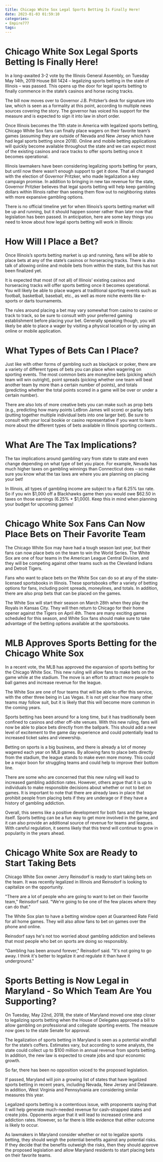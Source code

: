 ```yaml
---
title: Chicago White Sox Legal Sports Betting Is Finally Here! 
date: 2023-01-03 01:59:10
categories:
- Empire777
tags:
---
```



#  Chicago White Sox Legal Sports Betting Is Finally Here! 

In a long-awaited 3-2 vote by the Illinois General Assembly, on Tuesday May 14th, 2019 House Bill 1424 – legalizing sports betting in the state of Illinois – was passed. This opens up the door for legal sports betting to finally commence in the state’s casinos and horse racing tracks.

The bill now moves over to Governor J.B. Pritzker’s desk for signature into law, which is seen as a formality at this point, according to multiple news sources covering the story. The governor has voiced his support for the measure and is expected to sign it into law in short order.

Once Illinois becomes the 11th state in America with legalized sports betting, Chicago White Sox fans can finally place wagers on their favorite team’s games (assuming they are outside of Nevada and New Jersey which have had legal sports betting since 2018). Online and mobile betting applications will quickly become available throughout the state and we can expect most of the existing casinos and race tracks to offer sports betting once it becomes operational.

Illinois lawmakers have been considering legalizing sports betting for years, but until now there wasn’t enough support to get it done. That all changed with the election of Governor Pritzker, who made legalization a key campaign promise. In addition to bringing in new tax revenue for the state, Governor Pritzker believes that legal sports betting will help keep gambling dollars within Illinois rather than seeing them flow out to neighboring states with more expansive gambling options.

There is no official timeline yet for when Illinois’s sports betting market will be up and running, but it should happen sooner rather than later now that legislation has been passed. In anticipation, here are some key things you need to know about how legal sports betting will work in Illinois: 

# How Will I Place a Bet?  

Once Illinois’s sports betting market is up and running, fans will be able to place bets at any of the state’s casinos or horseracing tracks. There is also talk of allowing online and mobile bets from within the state, but this has not been finalized yet. 

It is expected that most (if not all) of Illinois’ existing casinos and horseracing tracks will offer sports betting once it becomes operational. You will likely be able to place wagers at traditional sporting events such as football, basketball, baseball, etc., as well as more niche events like e-sports or darts tournaments. 

The rules around placing a bet may vary somewhat from casino to casino or track to track, so be sure to consult with your preferred gaming establishment before placing your bet. Generally speaking though, you will likely be able to place a wager by visiting a physical location or by using an online or mobile application. 

 # What Types of Bets Can I Place?  

Just like with other forms of gambling such as blackjack or poker, there are a variety of different types of bets you can place when wagering on sporting events. The most common bets are moneyline bets (picking which team will win outright), point spreads (picking whether one team will beat another team by more than a certain number of points), and totals (predicting whether the total points scored in a game will be over or under a certain number). 

There are also lots of more creative bets you can make such as prop bets (e.g., predicting how many points LeBron James will score) or parlay bets (putting together multiple individual bets into one larger bet). Be sure to consult with your local bookie or casino representative if you want to learn more about the different types of bets available in Illinois sporting contests.. 

 # What Are The Tax Implications?  
The tax implications around gambling vary from state to state and even change depending on what type of bet you place. For example, Nevada has much higher taxes on gambling winnings than Connecticut does – so make sure you know what the tax laws are where you are planning on placing your bet! 

In Illinois, all types of gambling income are subject to a flat 6.25% tax rate. So if you win $1,000 off a Blackhawks game then you would owe $62.50 in taxes on those earnings (6.25% * $1,000). Keep this in mind when planning your budget for upcoming games!

#  Chicago White Sox Fans Can Now Place Bets on Their Favorite Team 

The Chicago White Sox may have had a tough season last year, but their fans can now place bets on the team to win the World Series. The White Sox are one of four teams in the American League Central Division, and they will be competing against other teams such as the Cleveland Indians and Detroit Tigers.

Fans who want to place bets on the White Sox can do so at any of the state-licensed sportsbooks in Illinois. These sportsbooks offer a variety of betting options for fans, including point spreads, moneylines, and totals. In addition, there are also prop bets that can be placed on the games.

The White Sox will start their season on March 28th when they play the Royals in Kansas City. They will then return to Chicago for their home opener against the Tigers on April 4th. There are many exciting games scheduled for this season, and White Sox fans should make sure to take advantage of the betting options available at the sportsbooks.

#  MLB Approves Sports Betting for the Chicago White Sox 

In a recent vote, the MLB has approved the expansion of sports betting for the Chicago White Sox. This new ruling will allow fans to make bets on the game while at the stadium. The move is an effort to attract more people to ball games and increase revenue for the league.

The White Sox are one of four teams that will be able to offer this service, with the other three being in Las Vegas. It is not yet clear how many other teams may follow suit, but it is likely that this will become more common in the coming years.

Sports betting has been around for a long time, but it has traditionally been confined to casinos and other off-site venues. With this new ruling, fans will now be able to place bets directly from the ballpark. This should add a new level of excitement to the game day experience and could potentially lead to increased ticket sales and viewership.

Betting on sports is a big business, and there is already a lot of money wagered each year on MLB games. By allowing fans to place bets directly from the stadium, the league stands to make even more money. This could be a major boon for struggling teams and could help to improve their bottom line.

There are some who are concerned that this new ruling will lead to increased gambling addiction rates. However, others argue that it is up to individuals to make responsible decisions about whether or not to bet on games. It is important to note that there are already laws in place that prohibit people from placing bets if they are underage or if they have a history of gambling addiction.

 Overall, this seems like a positive development for both fans and the league itself. Sports betting can be a fun way to get more involved in the game, and it can also provide an additional source of revenue for teams and leagues. With careful regulation, it seems likely that this trend will continue to grow in popularity in the years ahead.

#  Chicago White Sox are Ready to Start Taking Bets 

Chicago White Sox owner Jerry Reinsdorf is ready to start taking bets on the team. It was recently legalized in Illinois and Reinsdorf is looking to capitalize on the opportunity.

"There are a lot of people who are going to want to bet on their favorite team," Reinsdorf said. "We're going to be one of the few places where they can do that."

The White Sox plan to have a betting window open at Guaranteed Rate Field for all home games. They will also allow fans to bet on games over the phone and online.

Reinsdorf says he's not too worried about gambling addiction and believes that most people who bet on sports are doing so responsibly.

"Gambling has been around forever," Reinsdorf said. "It's not going to go away. I think it's better to legalize it and regulate it than have it underground."

#  Sports Betting is Now Legal in Maryland - So Which Team Are You Supporting?

On Tuesday, May 22nd, 2018, the state of Maryland moved one step closer to legalizing sports betting when the House of Delegates approved a bill to allow gambling on professional and collegiate sporting events. The measure now goes to the state Senate for approval.

The legalization of sports betting in Maryland is seen as a potential windfall for the state’s coffers. Estimates vary, but according to some analysts, the state could collect up to $100 million in annual revenue from sports betting. In addition, the new law is expected to create jobs and spur economic growth.

So far, there has been no opposition voiced to the proposed legislation.

If passed, Maryland will join a growing list of states that have legalized sports betting in recent years, including Nevada, New Jersey and Delaware. In addition, West Virginia and Pennsylvania are considering similar measures this year.

Legalized sports betting is a contentious issue, with proponents saying that it will help generate much-needed revenue for cash-strapped states and create jobs. Opponents argue that it will lead to increased crime and addiction rates. However, so far there is little evidence that either outcome is likely to occur.

As lawmakers in Maryland consider whether or not to legalize sports betting, they should weigh the potential benefits against any potential risks. If they decide that the benefits outweigh the risks, then they should approve the proposed legislation and allow Maryland residents to start placing bets on their favorite teams.